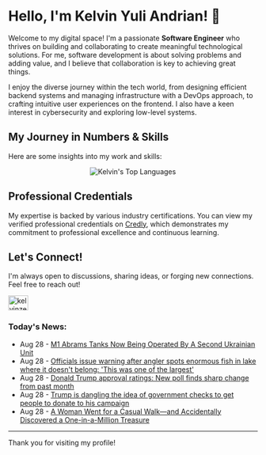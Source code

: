 # Hello, I'm Kelvin Yuli Andrian! 👋

Welcome to my digital space! I'm a passionate **Software Engineer** who thrives on building and collaborating to create meaningful technological solutions. For me, software development is about solving problems and adding value, and I believe that collaboration is key to achieving great things.

I enjoy the diverse journey within the tech world, from designing efficient backend systems and managing infrastructure with a DevOps approach, to crafting intuitive user experiences on the frontend. I also have a keen interest in cybersecurity and exploring low-level systems.

## My Journey in Numbers & Skills

Here are some insights into my work and skills:

<p align="center">
  <img src="https://github-readme-stats.vercel.app/api/top-langs/?username=kelvinzer0&layout=compact&theme=radical" alt="Kelvin's Top Languages" />
</p>

## Professional Credentials

My expertise is backed by various industry certifications. You can view my verified professional credentials on [Credly](https://www.credly.com/users/kelvin-yuli-andrian/badges), which demonstrates my commitment to professional excellence and continuous learning.

## Let's Connect!

I'm always open to discussions, sharing ideas, or forging new connections. Feel free to reach out!

<p align="left">
    <a href="https://linkedin.com/in/kelvinzero" target="blank"><img align="center" src="https://cdn.jsdelivr.net/npm/simple-icons@3.0.1/icons/linkedin.svg" alt="kelvinzero" height="30" width="40" /></a>
</p>

### Today's News:

<!-- feed start -->
- Aug 28 - [M1 Abrams Tanks Now Being Operated By A Second Ukrainian Unit](https://www.yahoo.com/news/articles/m1-abrams-tanks-now-being-232414676.html)
- Aug 28 - [Officials issue warning after angler spots enormous fish in lake where it doesn't belong: 'This was one of the largest'](https://www.yahoo.com/news/articles/officials-issue-warning-angler-spots-223000801.html)
- Aug 28 - [Donald Trump approval ratings: New poll finds sharp change from past month](https://www.yahoo.com/news/articles/donald-trump-approval-ratings-poll-201622255.html)
- Aug 28 - [Trump is dangling the idea of government checks to get people to donate to his campaign](https://www.yahoo.com/news/articles/trump-dangling-idea-government-checks-190529443.html)
- Aug 28 - [A Woman Went for a Casual Walk—and Accidentally Discovered a One-in-a-Million Treasure](https://www.yahoo.com/news/articles/woman-went-casual-walk-accidentally-185700972.html)
<!-- feed end -->

---

Thank you for visiting my profile!
